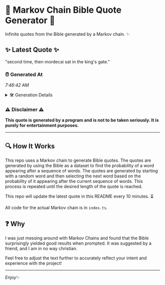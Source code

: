 # 📖 Markov Chain Bible Quote Generator 📖

Infinite quotes from the Bible generated by a Markov chain. ✨

## ✨ Latest Quote ✨
"second time, then mordecai sat in the king's gate."

### ⏰ Generated At
*7:46:42 AM*

<details>
    <summary>🛠️ Generation Details</summary>
    <p>
        <strong>🌱 Seed:</strong> second<br>
        <strong>🔄 Iterations:</strong> 8<br>
        <strong>📜 Context History:</strong><br>[ second ]: time,<br>[ second, time, ]: then<br>[ second, time,, then ]: mordecai<br>[ second, time,, then, mordecai ]: sat<br>[ second, time,, then, mordecai, sat ]: in<br>[ second, time,, then, mordecai, sat, in ]: the<br>[ time,, then, mordecai, sat, in, the ]: king's<br>[ then, mordecai, sat, in, the, king's ]: gate.<br>
    </p>
</details>

### ⚠️ Disclaimer ⚠️
**This quote is generated by a program and is not to be taken seriously. It is purely for entertainment purposes.**

---

## 🔍 How It Works

This repo uses a Markov chain to generate Bible quotes. The quotes are generated by using the Bible as a dataset to find the probability of a word appearing after a sequence of words. The quotes are generated by starting with a random word and then selecting the next word based on the probability of it appearing after the current sequence of words. This process is repeated until the desired length of the quote is reached.

This repo will update the latest quote in this README every 10 minutes. ⏳

All code for the actual Markov chain is in `index.ts`.

## ❓ Why

I was just messing around with Markov Chains and found that the Bible surprisingly yielded good results when prompted. 
It was suggested by a friend, and I am in no way christian.

Feel free to adjust the text further to accurately reflect your intent and experience with the project!

---

*Enjoy*✨
